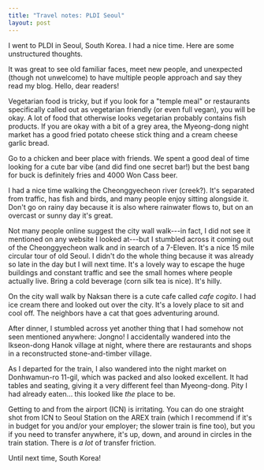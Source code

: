 ```yaml
---
title: "Travel notes: PLDI Seoul"
layout: post
---
```


I went to PLDI in Seoul, South Korea. I had a nice time. Here are some
unstructured thoughts.

It was great to see old familiar faces, meet new people, and unexpected (though
not unwelcome) to have multiple people approach and say they read my blog.
Hello, dear readers!

Vegetarian food is tricky, but if you look for a "temple meal" or restaurants
specifically called out as vegetarian friendly (or even full vegan), you will
be okay. A lot of food that otherwise looks vegetarian probably contains fish
products. If you are okay with a bit of a grey area, the Myeong-dong night
market has a good fried potato cheese stick thing and a cream cheese garlic
bread.

Go to a chicken and beer place with friends. We spent a good deal of time
looking for a cute bar vibe (and did find one secret bar!) but the best bang
for buck is definitely fries and 4000 Won Cass beer.

I had a nice time walking the Cheonggyecheon river (creek?). It's separated
from traffic, has fish and birds, and many people enjoy sitting alongside it.
Don't go on rainy day because it is also where rainwater flows to, but on an
overcast or sunny day it's great.

Not many people online suggest the city wall walk---in fact, I did not see it
mentioned on any website I looked at---but I stumbled across it coming out of
the Cheonggyecheon walk and in search of a 7-Eleven. It's a nice 15 mile
circular tour of old Seoul. I didn't do the whole thing because it was already
so late in the day but I will next time. It's a lovely way to escape the huge
buildings and constant traffic and see the small homes where people actually
live. Bring a cold beverage (corn silk tea is nice). It's hilly.

On the city wall walk by Naksan there is a cute cafe called *cafe cogito*.
I had ice cream there and looked out over the city. It's a lovely place to sit
and cool off. The neighbors have a cat that goes adventuring around.

After dinner, I stumbled across yet another thing that I had somehow not seen
mentioned anywhere: Jongno! I accidentally wandered into the Ikseon-dong Hanok
village at night, where there are restaurants and shops in a reconstructed
stone-and-timber village.

As I departed for the train, I also wandered into the night market on
Donhwamun-ro 11-gil, which was packed and also looked excellent. It had tables
and seating, giving it a very different feel than Myeong-dong. Pity I had
already eaten... this looked like *the* place to be.

Getting to and from the airport (ICN) is irritating. You can do one straight
shot from ICN to Seoul Station on the AREX train (which I recommend if it's in
budget for you and/or your employer; the slower train is fine too), but you if
you need to transfer anywhere, it's up, down, and around in circles in the
train station. There is *a lot* of transfer friction.

Until next time, South Korea!
